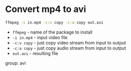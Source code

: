 # Convert mp4 to avi

```bash
ffmpeg -i in.mp4 -c:v copy -c:a copy out.avi
```

- `ffmpeg` - name of the package to install
- `-i in.mp4` - input video file
- `-c:v copy` - just copy video stream from input to output
- `-c:a copy` - just copy audio stream from input to output
- `out.avi` - resulting file

group: avi


